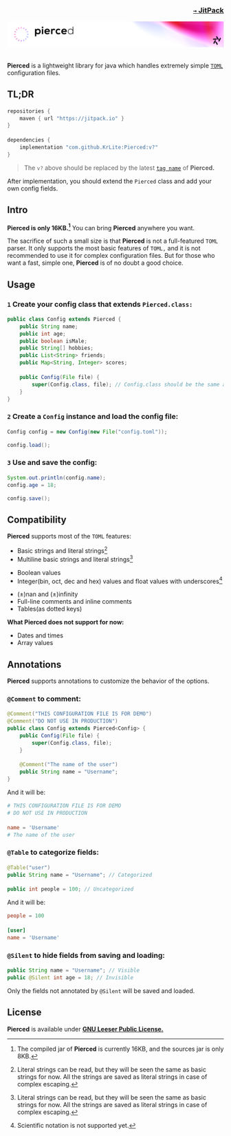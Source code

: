 ### <p align=right>[`→` JitPack](https://jitpack.io/#KrLite/Pierced)</p>

<picture>
    	<source media="(prefers-color-scheme: dark)" srcset="/artwork/banner-dim.png?raw=true" />
    	<img src="/artwork/banner-bright.png?raw=true" />
</picture>

<br />
<br />

**Pierced** is a lightweight library for java which handles extremely simple [`TOML`](https://toml.io) configuration files.

## TL;DR

```groovy
repositories {
    maven { url "https://jitpack.io" }
}

dependencies {
    implementation "com.github.KrLite:Pierced:v?"
}
```

> The `v?` above should be replaced by the latest [`tag name`](https://github.com/KrLite/Pierced/tags) of **Pierced.**

After implementation, you should extend the `Pierced` class and add your own config fields.

## Intro

**Pierced is only 16KB.[^size]** You can bring **Pierced** anywhere you want.

[^size]: The compiled jar of **Pierced** is currently 16KB, and the sources jar is only 8KB.

The sacrifice of such a small size is that **Pierced** is not a full-featured `TOML` parser. It only supports the most basic features of `TOML,` and it is not recommended to use it for complex configuration files. But for those who want a fast, simple one, **Pierced** is of no doubt a good choice.

## Usage

### `1` Create your config class that extends `Pierced.class:`

```java
public class Config extends Pierced {
	public String name;
	public int age;
	public boolean isMale;
	public String[] hobbies;
	public List<String> friends;
	public Map<String, Integer> scores;

	public Config(File file) {
		super(Config.class, file); // Config.class should be the same as this class
	}
}
```

### `2` Create a `Config` instance and load the config file:

```java
Config config = new Config(new File("config.toml"));
```

```java
config.load();
```

### `3` Use and save the config:

```java
System.out.println(config.name);
config.age = 18;
```
```java
config.save();
```

## Compatibility

**Pierced** supports most of the `TOML` features:

- Basic strings and literal strings[^literal_strings]
- Multiline basic strings and literal strings[^literal_strings]

[^literal_strings]: Literal strings can be read, but they will be seen the same as basic strings for now. All the strings are saved as literal strings in case of complex escaping.

- Boolean values
- Integer(bin, oct, dec and hex) values and float values with underscores[^scientific_notation]

[^scientific_notation]: Scientific notation is not supported yet.

- (±)nan and (±)infinity
- Full-line comments and inline comments
- Tables(as dotted keys)

**What Pierced does not support for now:**

- Dates and times
- Array values

## Annotations

**Pierced** supports annotations to customize the behavior of the options.

### `@Comment` to comment:

```java
@Comment("THIS CONFIGURATION FILE IS FOR DEMO")
@Comment("DO NOT USE IN PRODUCTION")
public class Config extends Pierced<Config> {
	public Config(File file) {
		super(Config.class, file);
	}
	
	@Comment("The name of the user")
	public String name = "Username";
}
```

And it will be:

```toml
# THIS CONFIGURATION FILE IS FOR DEMO
# DO NOT USE IN PRODUCTION

name = 'Username'
# The name of the user
```

### `@Table` to categorize fields:

```java
@Table("user")
public String name = "Username"; // Categorized

public int people = 100; // Uncategorized
```

And it will be:

```toml
people = 100

[user]
name = 'Username'
```

### `@Silent` to hide fields from saving and loading:

```java
public String name = "Username"; // Visible
public @Silent int age = 18; // Invisible
```

Only the fields not annotated by `@Silent` will be saved and loaded.

## License

**Pierced** is available under **[GNU Leeser Public License.](LICENSE)**
